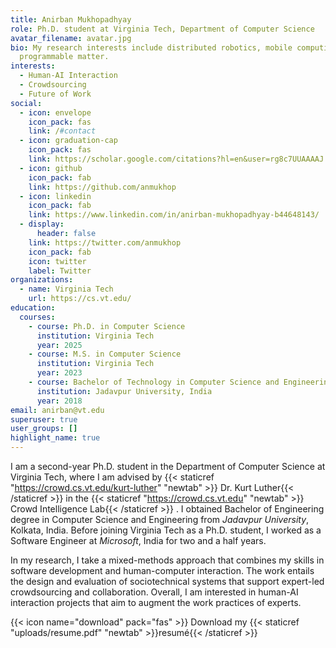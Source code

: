 ```yaml
---
title: Anirban Mukhopadhyay
role: Ph.D. student at Virginia Tech, Department of Computer Science
avatar_filename: avatar.jpg
bio: My research interests include distributed robotics, mobile computing and
  programmable matter.
interests:
  - Human-AI Interaction
  - Crowdsourcing
  - Future of Work
social:
  - icon: envelope
    icon_pack: fas
    link: /#contact
  - icon: graduation-cap
    icon_pack: fas
    link: https://scholar.google.com/citations?hl=en&user=rg8c7UUAAAAJ
  - icon: github
    icon_pack: fab
    link: https://github.com/anmukhop
  - icon: linkedin
    icon_pack: fab
    link: https://www.linkedin.com/in/anirban-mukhopadhyay-b44648143/
  - display:
      header: false
    link: https://twitter.com/anmukhop
    icon_pack: fab
    icon: twitter
    label: Twitter
organizations:
  - name: Virginia Tech
    url: https://cs.vt.edu/
education:
  courses:
    - course: Ph.D. in Computer Science
      institution: Virginia Tech
      year: 2025
    - course: M.S. in Computer Science
      institution: Virginia Tech
      year: 2023
    - course: Bachelor of Technology in Computer Science and Engineering
      institution: Jadavpur University, India
      year: 2018
email: anirban@vt.edu
superuser: true
user_groups: []
highlight_name: true
---
```

I am a second-year Ph.D. student in the Department of Computer Science at Virginia Tech, where I am advised by {{< staticref "https://crowd.cs.vt.edu/kurt-luther" "newtab" >}} Dr. Kurt Luther{{< /staticref >}} in the {{< staticref "https://crowd.cs.vt.edu" "newtab" >}} Crowd Intelligence Lab{{< /staticref >}} . I obtained Bachelor of Engineering degree in Computer Science and Engineering from *Jadavpur University*, Kolkata, India. Before joining Virginia Tech as a Ph.D. student, I worked as a Software Engineer at *Microsoft*, India for two and a half years.

In my research, I take a mixed-methods approach that combines my skills in software development and human-computer interaction. The work entails the design and evaluation of sociotechnical systems that support expert-led crowdsourcing and collaboration. Overall, I am interested in human-AI interaction projects that aim to augment the work practices of experts. 

{{< icon name="download" pack="fas" >}} Download my {{< staticref "uploads/resume.pdf" "newtab" >}}resumé{{< /staticref >}}